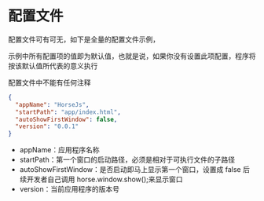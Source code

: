 # 配置文件

配置文件可有可无，如下是全量的配置文件示例，

示例中所有配置项的值即为默认值，也就是说，如果你没有设置此项配置，程序将按该默认值所代表的意义执行

配置文件中不能有任何注释

```json
{
  "appName": "HorseJs",
  "startPath": "app/index.html",
  "autoShowFirstWindow": false,
  "version": "0.0.1"
}
```

- appName：应用程序名称
- startPath：第一个窗口的启动路径，必须是相对于可执行文件的子路径
- autoShowFirstWindow：是否启动即马上显示第一个窗口，设置成 false 后续开发者自己调用 horse.window.show();来显示窗口
- version：当前应用程序的版本号
